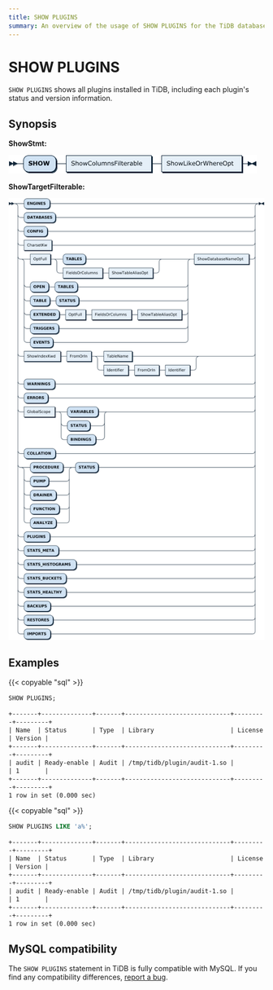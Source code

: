 ```yaml
---
title: SHOW PLUGINS
summary: An overview of the usage of SHOW PLUGINS for the TiDB database.
---
```


# SHOW PLUGINS

`SHOW PLUGINS` shows all plugins installed in TiDB, including each plugin's status and version information.

## Synopsis

**ShowStmt:**

![ShowStmt](/media/sqlgram/ShowStmt.png)

**ShowTargetFilterable:**

![ShowTargetFilterable](/media/sqlgram/ShowTargetFilterable.png)

## Examples

{{< copyable "sql" >}}

```sql
SHOW PLUGINS;
```

```
+-------+--------------+-------+-----------------------------+---------+---------+
| Name  | Status       | Type  | Library                     | License | Version |
+-------+--------------+-------+-----------------------------+---------+---------+
| audit | Ready-enable | Audit | /tmp/tidb/plugin/audit-1.so |         | 1       |
+-------+--------------+-------+-----------------------------+---------+---------+
1 row in set (0.000 sec)
```

{{< copyable "sql" >}}

```sql
SHOW PLUGINS LIKE 'a%';
```

```
+-------+--------------+-------+-----------------------------+---------+---------+
| Name  | Status       | Type  | Library                     | License | Version |
+-------+--------------+-------+-----------------------------+---------+---------+
| audit | Ready-enable | Audit | /tmp/tidb/plugin/audit-1.so |         | 1       |
+-------+--------------+-------+-----------------------------+---------+---------+
1 row in set (0.000 sec)
```

## MySQL compatibility

The `SHOW PLUGINS` statement in TiDB is fully compatible with MySQL. If you find any compatibility differences, [report a bug](/support.md).

